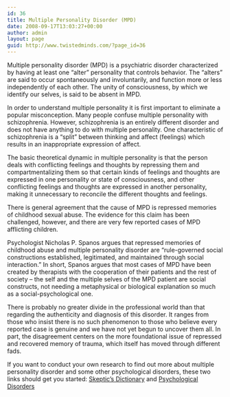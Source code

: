 ```yaml
---
id: 36
title: Multiple Personality Disorder (MPD)
date: 2008-09-17T13:03:27+00:00
author: admin
layout: page
guid: http://www.twistedminds.com/?page_id=36
---
```

<p class="dropcap-first">
  Multiple personality disorder (MPD) is a psychiatric disorder characterized by having at least one &#8220;alter&#8221; personality that controls behavior. The &#8220;alters&#8221; are said to occur spontaneously and involuntarily, and function more or less independently of each other. The unity of consciousness, by which we identify our selves, is said to be absent in MPD.
</p>

In order to understand multiple personality it is first important to eliminate a popular misconception. Many people confuse multiple personality with schizophrenia. However, schizophrenia is an entirely different disorder and does not have anything to do with multiple personality. One characteristic of schizophrenia is a &#8220;split&#8221; between thinking and affect (feelings) which results in an inappropriate expression of affect. 

The basic theoretical dynamic in multiple personality is that the person deals with conflicting feelings and thoughts by repressing them and compartmentalizing them so that certain kinds of feelings and thoughts are expressed in one personality or state of consciousness, and other conflicting feelings and thoughts are expressed in another personality, making it unnecessary to reconcile the different thoughts and feelings.

There is general agreement that the cause of MPD is repressed memories of childhood sexual abuse. The evidence for this claim has been challenged, however, and there are very few reported cases of MPD afflicting children.

Psychologist Nicholas P. Spanos argues that repressed memories of childhood abuse and multiple personality disorder are &#8220;rule-governed social constructions established, legitimated, and maintained through social interaction.&#8221; In short, Spanos argues that most cases of MPD have been created by therapists with the cooperation of their patients and the rest of society &#8211; the self and the multiple selves of the MPD patient are social constructs, not needing a metaphysical or biological explanation so much as a social-psychological one.

There is probably no greater divide in the professional world than that regarding the authenticity and diagnosis of this disorder. It ranges from those who insist there is no such phenomenon to those who believe every reported case is genuine and we have not yet begun to uncover them all. In part, the disagreement centers on the more foundational issue of repressed and recovered memory of trauma, which itself has moved through different fads.

If you want to conduct your own research to find out more about multiple personality disorder and some other psychological disorders, these two links should get you started: [Skeptic&#8217;s Dictionary](http://www.skepdic.com/mpd.html) and [Psychological Disorders](http://psychologydoc.com/multiple_personality.htm)
